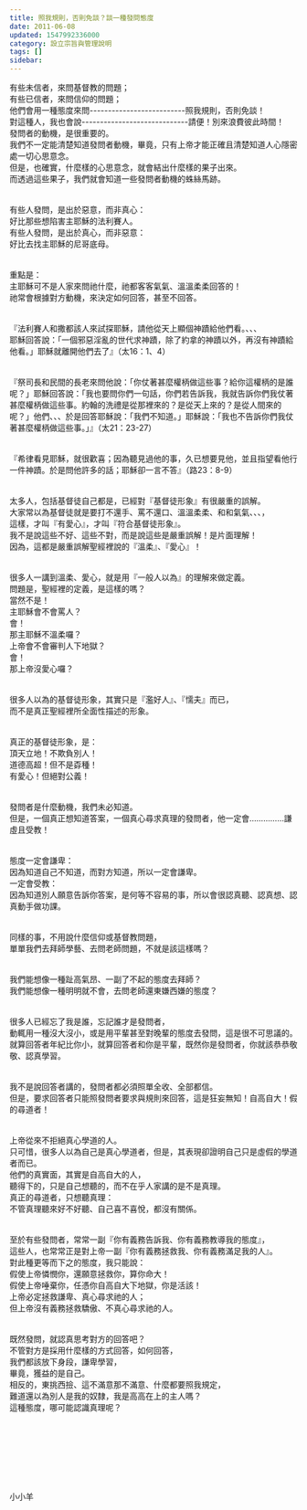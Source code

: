 ```yaml
---
title: 照我規則，否則免談？談一種發問態度
date: 2011-06-08
updated: 1547992336000
category: 設立宗旨與管理說明
tags: []
sidebar: 
---
```


<p>有些未信者，來問基督教的問題；<br/>有些已信者，來問信仰的問題；<br/>他們會用一種態度來問--------------------------照我規則，否則免談！<br/>對這種人，我也會說-----------------------------請便！別來浪費彼此時間！<br/><!--more-->發問者的動機，是很重要的。<br/>我們不一定能清楚知道發問者動機，畢竟，只有上帝才能正確且清楚知道人心隱密處一切心思意念。<br/>但是，也確實，什麼樣的心思意念，就會結出什麼樣的果子出來。<br/>而透過這些果子，我們就會知道一些發問者動機的蛛絲馬跡。<br/><br/><br/>有些人發問，是出於惡意，而非真心：<br/>好比那些想陷害主耶穌的法利賽人。<br/>有些人發問，是出於真心，而非惡意：<br/>好比去找主耶穌的尼哥底母。<br/><br/><br/>重點是：<br/>主耶穌可不是人家來問祂什麼，祂都客客氣氣、溫溫柔柔回答的！<br/>祂常會根據對方動機，來決定如何回答，甚至不回答。<br/><br/><br/>『法利賽人和撒都該人來試探耶穌，請他從天上顯個神蹟給他們看。、、、<br/>耶穌回答說：「一個邪惡淫亂的世代求神蹟，除了約拿的神蹟以外，再沒有神蹟給他看。」耶穌就離開他們去了』（太16：1、4）<br/><br/><br/>『祭司長和民間的長老來問他說：「你仗著甚麼權柄做這些事？給你這權柄的是誰呢？」耶穌回答說：「我也要問你們一句話，你們若告訴我，我就告訴你們我仗著甚麼權柄做這些事。約翰的洗禮是從那裡來的？是從天上來的？是從人間來的呢？」他們、、、於是回答耶穌說：「我們不知道。」耶穌說：「我也不告訴你們我仗著甚麼權柄做這些事。」』（太21：23-27）<br/><br/><br/>『希律看見耶穌，就很歡喜；因為聽見過他的事，久已想要見他，並且指望看他行一件神蹟。於是問他許多的話；耶穌卻一言不答』（路23：8-9）<br/><br/><br/>太多人，包括基督徒自己都是，已經對『基督徒形象』有很嚴重的誤解。<br/>大家常以為基督徒就是要打不還手、罵不還口、溫溫柔柔、和和氣氣、、、，<br/>這樣，才叫『有愛心』，才叫『符合基督徒形象』。<br/>我不是說這些不好、這些不對，而是說這些是嚴重誤解！是片面理解！<br/>因為，這都是嚴重誤解聖經裡說的『溫柔』、『愛心』！<br/><br/><br/>很多人一講到溫柔、愛心，就是用『一般人以為』的理解來做定義。<br/>問題是，聖經裡的定義，是這樣的嗎？<br/>當然不是！<br/>主耶穌會不會罵人？<br/>會！<br/>那主耶穌不溫柔囉？<br/>上帝會不會審判人下地獄？<br/>會！<br/>那上帝沒愛心囉？<br/><br/><br/>很多人以為的基督徒形象，其實只是『濫好人』、『懦夫』而已，<br/>而不是真正聖經裡所全面性描述的形象。<br/><br/><br/>真正的基督徒形象，是：<br/>頂天立地！不欺負別人！<br/>道德高超！但不是孬種！<br/>有愛心！但絕對公義！<br/><br/><br/>發問者是什麼動機，我們未必知道。<br/>但是，一個真正想知道答案，一個真心尋求真理的發問者，他一定會……………謙虛且受教！<br/><br/><br/>態度一定會謙卑：<br/>因為知道自己不知道，而對方知道，所以一定會謙卑。<br/>一定會受教：<br/>因為知道別人願意告訴你答案，是何等不容易的事，所以會很認真聽、認真想、認真動手做功課。<br/><br/><br/>同樣的事，不用說什麼信仰或基督教問題，<br/>單單我們去拜師學藝、去問老師問題，不就是該這樣嗎？<br/><br/><br/>我們能想像一種趾高氣昂、一副了不起的態度去拜師？<br/>我們能想像一種明明就不會，去問老師還東嫌西嫌的態度？<br/><br/><br/>很多人已經忘了我是誰，忘記誰才是發問者，<br/>動輒用一種沒大沒小，或是用平輩甚至對晚輩的態度去發問，這是很不可思議的。<br/>就算回答者年紀比你小，就算回答者和你是平輩，既然你是發問者，你就該恭恭敬敬、認真學習。<br/><br/><br/>我不是說回答者講的，發問者都必須照單全收、全部都信。<br/>但是，要求回答者只能照發問者要求與規則來回答，這是狂妄無知！自高自大！假的尋道者！<br/><br/><br/>上帝從來不拒絕真心學道的人。<br/>只可惜，很多人以為自己是真心學道者，但是，其表現卻證明自己只是虛假的學道者而已。<br/>他們的真實面，其實是自高自大的人，<br/>聽得下的，只是自己想聽的，而不在乎人家講的是不是真理。<br/>真正的尋道者，只想聽真理：<br/>不管真理聽來好不好聽、自己喜不喜悅，都沒有關係。<br/><br/><br/>至於有些發問者，常常一副『你有義務告訴我、你有義務教導我的態度』，<br/>這些人，也常常正是對上帝一副『你有義務拯救我、你有義務滿足我的人』。<br/>對此種更等而下之的態度，我只能說：<br/>假使上帝憐憫你，還願意拯救你，算你命大！<br/>假使上帝唾棄你，任憑你自高自大下地獄，你是活該！<br/>上帝必定拯救謙卑、真心尋求祂的人；<br/>但上帝沒有義務拯救驕傲、不真心尋求祂的人。<br/><br/><br/>既然發問，就認真思考對方的回答吧？<br/>不管對方是採用什麼樣的方式回答，如何回答，<br/>我們都該放下身段，謙卑學習，<br/>畢竟，獲益的是自己。<br/>相反的，東挑西撿、這不滿意那不滿意、什麼都要照我規定，<br/>難道還以為別人是我的奴隸，我是高高在上的主人嗎？<br/>這種態度，哪可能認識真理呢？<br/><br/><br/><br/><br/><br/><br/><br/><br/>小小羊</p>